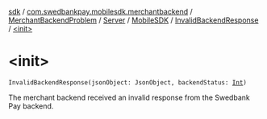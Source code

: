 [sdk](../../../../../index.md) / [com.swedbankpay.mobilesdk.merchantbackend](../../../../index.md) / [MerchantBackendProblem](../../../index.md) / [Server](../../index.md) / [MobileSDK](../index.md) / [InvalidBackendResponse](index.md) / [&lt;init&gt;](./-init-.md)

# &lt;init&gt;

`InvalidBackendResponse(jsonObject: JsonObject, backendStatus: `[`Int`](https://kotlinlang.org/api/latest/jvm/stdlib/kotlin/-int/index.html)`)`

The merchant backend received an invalid response from the Swedbank Pay backend.

